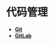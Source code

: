 # 代码管理

- [**Git**](/programming/repo/Git/_main.md)
- [**GitLab**](/programming/repo/GitLab/_main.md)
